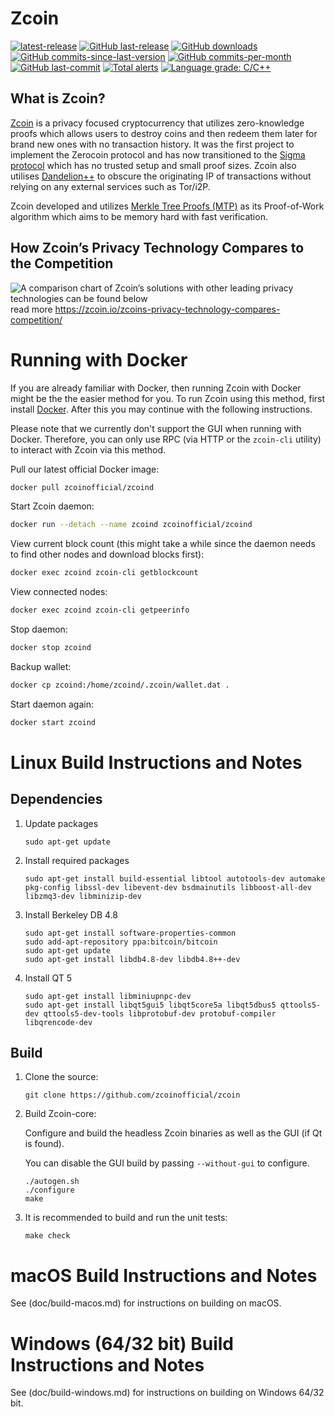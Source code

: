 Zcoin
===============

[![latest-release](https://img.shields.io/github/release/zcoinofficial/zcoin)](https://github.com/zcoinofficial/zcoin/releases)
[![GitHub last-release](https://img.shields.io/github/release-date/zcoinofficial/zcoin)](https://github.com/zcoinofficial/zcoin/releases)
[![GitHub downloads](https://img.shields.io/github/downloads/zcoinofficial/zcoin/total)](https://github.com/zcoinofficial/zcoin/releases)
[![GitHub commits-since-last-version](https://img.shields.io/github/commits-since/zcoinofficial/zcoin/latest/master)](https://github.com/zcoinofficial/zcoin/graphs/commit-activity)
[![GitHub commits-per-month](https://img.shields.io/github/commit-activity/m/zcoinofficial/zcoin)](https://github.com/zcoinofficial/zcoin/graphs/code-frequency)
[![GitHub last-commit](https://img.shields.io/github/last-commit/zcoinofficial/zcoin)](https://github.com/zcoinofficial/zcoin/commits/master)
[![Total alerts](https://img.shields.io/lgtm/alerts/g/zcoinofficial/zcoin.svg?logo=lgtm&logoWidth=18)](https://lgtm.com/projects/g/zcoinofficial/zcoin/alerts/)
[![Language grade: C/C++](https://img.shields.io/lgtm/grade/cpp/g/zcoinofficial/zcoin.svg?logo=lgtm&logoWidth=18)](https://lgtm.com/projects/g/zcoinofficial/zcoin/context:cpp)

What is Zcoin?
--------------

[Zcoin](https://zcoin.io) is a privacy focused cryptocurrency that utilizes zero-knowledge proofs which allows users to destroy coins and then redeem them later for brand new ones with no transaction history. It was the first project to implement the Zerocoin protocol and has now transitioned to the [Sigma protocol](https://zcoin.io/what-is-sigma-and-why-is-it-replacing-zerocoin-in-zcoin/) which has no trusted setup and small proof sizes. Zcoin also utilises [Dandelion++](https://arxiv.org/abs/1805.11060) to obscure the originating IP of transactions without relying on any external services such as Tor/i2P.

Zcoin developed and utilizes [Merkle Tree Proofs (MTP)](https://arxiv.org/pdf/1606.03588.pdf) as its Proof-of-Work algorithm which aims to be memory hard with fast verification.

How Zcoin’s Privacy Technology Compares to the Competition
--------------
![A comparison chart of Zcoin’s solutions with other leading privacy technologies can be found below](https://zcoin.io/wp-content/uploads/2019/04/zcoin_table_coloured5-01.png) 
read more https://zcoin.io/zcoins-privacy-technology-compares-competition/

Running with Docker
===================

If you are already familiar with Docker, then running Zcoin with Docker might be the the easier method for you. To run Zcoin using this method, first install [Docker](https://store.docker.com/search?type=edition&offering=community). After this you may
continue with the following instructions.

Please note that we currently don't support the GUI when running with Docker. Therefore, you can only use RPC (via HTTP or the `zcoin-cli` utility) to interact with Zcoin via this method.

Pull our latest official Docker image:

```sh
docker pull zcoinofficial/zcoind
```

Start Zcoin daemon:

```sh
docker run --detach --name zcoind zcoinofficial/zcoind
```

View current block count (this might take a while since the daemon needs to find other nodes and download blocks first):

```sh
docker exec zcoind zcoin-cli getblockcount
```

View connected nodes:

```sh
docker exec zcoind zcoin-cli getpeerinfo
```

Stop daemon:

```sh
docker stop zcoind
```

Backup wallet:

```sh
docker cp zcoind:/home/zcoind/.zcoin/wallet.dat .
```

Start daemon again:

```sh
docker start zcoind
```

Linux Build Instructions and Notes
==================================

Dependencies
----------------------
1.  Update packages

        sudo apt-get update

2.  Install required packages

        sudo apt-get install build-essential libtool autotools-dev automake pkg-config libssl-dev libevent-dev bsdmainutils libboost-all-dev libzmq3-dev libminizip-dev

3.  Install Berkeley DB 4.8

        sudo apt-get install software-properties-common
        sudo add-apt-repository ppa:bitcoin/bitcoin
        sudo apt-get update
        sudo apt-get install libdb4.8-dev libdb4.8++-dev

4.  Install QT 5

        sudo apt-get install libminiupnpc-dev
        sudo apt-get install libqt5gui5 libqt5core5a libqt5dbus5 qttools5-dev qttools5-dev-tools libprotobuf-dev protobuf-compiler libqrencode-dev

Build
----------------------
1.  Clone the source:

        git clone https://github.com/zcoinofficial/zcoin

2.  Build Zcoin-core:

    Configure and build the headless Zcoin binaries as well as the GUI (if Qt is found).

    You can disable the GUI build by passing `--without-gui` to configure.
        
        ./autogen.sh
        ./configure
        make

3.  It is recommended to build and run the unit tests:

        make check


macOS Build Instructions and Notes
=====================================
See (doc/build-macos.md) for instructions on building on macOS.



Windows (64/32 bit) Build Instructions and Notes
=====================================
See (doc/build-windows.md) for instructions on building on Windows 64/32 bit.
